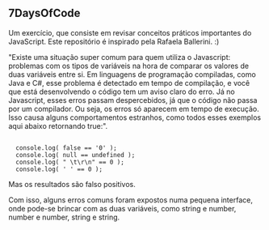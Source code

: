 ## 7DaysOfCode

Um exercício, que consiste em revisar conceitos práticos importantes do JavaScript. Este repositório é inspirado pela Rafaela Ballerini. :)

"Existe uma situação super comum para quem utiliza o Javascript: problemas com os tipos de variáveis na hora de comparar os valores de duas variáveis entre si. Em linguagens de programação compiladas, como Java e C#, esse problema é detectado em tempo de compilação, e você que está desenvolvendo o código tem um aviso claro do erro. Já no Javascript, esses erros passam despercebidos, já que o código não passa por um compilador. Ou seja, os erros só aparecem em tempo de execução. Isso causa alguns comportamentos estranhos, como todos esses exemplos aqui abaixo retornando true:".

<code>
  console.log( false == '0' );
  console.log( null == undefined );
  console.log( " \t\r\n" == 0 );
  console.log( ' ' == 0 );
</code>

Mas os resultados são falso positivos.

Com isso, alguns erros comuns foram expostos numa pequena interface, onde pode-se brincar com as duas variáveis, como string e number, number e number, string e string.
